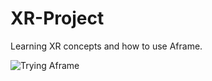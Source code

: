# XR-Project
Learning XR concepts and how to use Aframe.

![Trying Aframe](https://github.com/user-attachments/assets/44e17e8a-9138-415f-bcbf-b47680389479)
